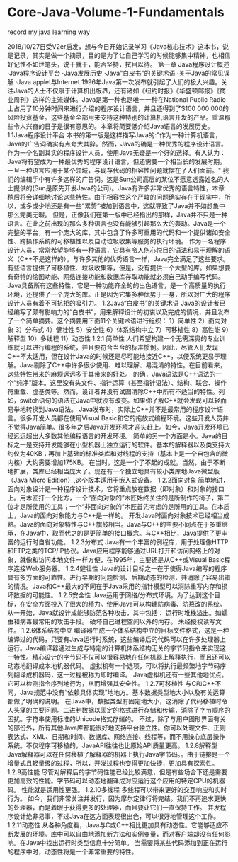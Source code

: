 # Core-Java-Volume-1-Fundamentals
record my java learning way


2018/10/27日受V2er启发，想与今日开始记录学习《Java核心技术》这本书，说是记录，其实是做一个摘录，目的是为了让自己学习的时候能够集中精神，也相信好记性不如烂笔头，说干就干，能否坚持，拭目以待。
                    第一章 Java程序设计概述
         ·Java程序设计平台
         ·Java发展历史
         ·Java"白皮书"的关键术语
         ·关于Java的常见误解
         ·Java applet与Internet
   1996年Java第一次发布就引起了人们的极大兴趣。关注Java的人士不仅限于计算机出版界，还有诸如《纽约时报》《华盛顿邮报》《商业周刊》这样的主流媒体。Java是第一种也是唯一一种在National Public Radio上占用了10分钟时间来进行介绍的程序设计语言，并且还得到了$100 000 000的风险投资基金。这些基金全部用来支持这种特别的计算机语言开发的产品。重温那些令人兴奋的日子是很有意思的。本章将简要低介绍Java语言的发展历史。
   1.1Java程序设计平台
   本书的第一版是这样描写Java的:"作为一种计算机语言，Java的广告词确实有点夸大其辞。然而，Java的确是一种优秀的程序设计语言。作为一个名副其实的程序设计人员，使用Java无疑是一个好的选择。有人认为：Java将有望成为一种最优秀的程序设计语言，但还需要一个相当长的发展时期。一旦一种语言应用于某个领域，与现存代码的相容性问题就摆在了人们面前。"
   我们的编辑手中有许多这样的广告词。这是Sun公司高层的某位不愿意透露姓名的人士提供的(Sun是原先开发Java的公司)。Java有许多非常优秀的语言特性，本章稍后将会详细地讨论这些特性。由于相容性这个严峻的问题确实存在于现实中，所以，或多或少地还是有一些“累赘”被加到语言中，这就导致了Java并不如想象中那么完美无暇。
   但是，正像我们在第一版中已经指出的那样，Java并不只是一种语言。在此之前出现的那么多种语言也没有能够引起那么大的轰动。Java是一个完整的平台，有一个庞大的库，其中包含了许多可重用的代码和一个提供诸如安全性、跨操作系统的可移植性以及自动垃圾收集等服务的执行环境。
   作为一名程序设计人员，常常希望能够有一种语言，它具有令人伤心悦目的语法和易于理解的语义（C++不是这样的）。与许多其他的优秀语言一样，Java完全满足了这些要求。有些语言提供了可移植性、垃圾收集等，但是，没有提供一个大型的库。如果想要有奇特的绘图功能、网络连接功能和数据库存取功能就必须自己动手编写代码。Java具备所有这些特性，它是一种功能齐全的的出色语言，是一个高质量的执行环境，还提供了一个庞大的库。正是因为它集多种优势于一身，所以对广大的程序设计人员有着不可抗拒的吸引力。
   1.2Java“白皮书”的关键术语
   Java的设计者已经编写了颇有影响力的“白皮书”，用来解释设计的初衷以及完成的情况，并且发布了一个简单摘要。这个摘要用下面11个关键术语进行组织：
   1）简单性        2）面向对象
   3）分布式        4）健壮性
   5）安全性        6）体系结构中立
   7）可移植性      8）高性能
   9）解释型        10）多线程
   11）动态性
   1.2.1 简单性
   人们希望构建一个无需深奥的专业训练就可以进行编程的系统，并且要符合当今的标准惯例。因此，尽管人们发现C++不太适用，但在设计Java的时候还是尽可能地接近C++，以便系统更易于理解。Java剔除了C++中许多很少使用、难以理解、易混淆的特性。在目前看来，这些特性带来的麻烦远远多于其带来的好处。
   的确，Java语法是C++语法的一个“纯净”版本。这里没有头文件、指针运算（甚至指针语法）、结构、联合、操作符重载、虚基类等。然而，设计者并没有试图清除C++中所有不适当的特性。列如，switch语句的语法在Java中就没有改变。如果你了解C++就会发现可以轻而易举地转换到Java语法。
   Java发布时，实际上C++并不是最常用的程序设计语言。很多开发人员都在使用Visual Basic和它的拖放式编程环境。这些开发人员并不觉得Java简单。很多年之后Java开发环境才迎头赶上。如今，Java开发环境已经远远超出大多数其他编程语言的开发环境。
   简单的另一个方面是小。Java的目标之一是支持开发能够在小型机器上独立运行的软件。基本的解释器以及类支持大约仅为40KB；再加上基础的标准类库和对线程的支持（基本上是一个自包含的微内核）大约需要增加175KB。
   在当时，这是一个了不起的成就。当然，由于不断地扩展，类库已经相当庞大了。现在有一个独立地具有较小类库地Java微型版（Java Micro Edition）,这个版本适用于嵌入式设备。
   1.2.2面向对象
   简单地讲，面向对象设计是一种程序设计技术。它将重点放在数据（即对象）和对象的接口上。用木匠打一个比方，一个“面向对象的”木匠始终关注的是所制作的椅子，第二位才是所使用的工具；一个“非面向对象的”木匠首先考虑的是所用的工具。在本质上，Java的面向对象能力与C++是一样的。
   开发Java时面向对象技术已经相当成熟。Java的面向对象特性与C++旗鼓相当。Java与C++的主要不同点在于多重继承，在Java中，取而代之的是更简单的接口概念。与C++相比，Java提供了更丰富的运行时自省功能。
  1.2.3分布式
  Java有一个丰富的例程库，用于处理像HTTP和FTP之类的TCP/IP协议。Java应用程序能够通过URL打开和访问网络上的对象，就像和访问本地文件一样方便，在1995年，主要还是从C++或Visual Basic程序连接Web服务器。
  1.2.4健壮性
  Java的设计目标之一在于使得Java编写的程序具有多方面的可靠性。进行早期的问题检测、后期动态的检测，并消除了容易出错的情况。Java和C++最大的不同在于Java采用的指针模型可以消除重写内存和损坏数据的可能性。
  1.2.5安全性
  Java适用于网络/分布式环境。为了达到这个目标，在安全方面投入了很大的精力。使用Java可以构建防病毒、防篡改的系统。
  从一开始，Java就设计成能够防范各种攻击，其中包括：
  运行时堆栈溢出。如蠕虫和病毒最常用的攻击手段。
  破坏自己进程空间以外的内存。
  未经授权读写文件。
  1.2.6体系结构中立
  编译器生成一个体系结构中立的目标文件格式，这是一种编译过的代码，只要有Java运行时系统，这些编译后的代码可以在许多处理器上运行。Java编译器通过生成与特定的计算机体系结构无关的字节码指令来实现这一特性。精心设计的字节码不仅可以很容易地在任何机器上解释执行，而且还可以动态地翻译成本地机器代码。
  虚拟机有一个选项，可以将执行最频繁地字节码序列翻译成机器码，这一过程被称为即时编译。
  Java虚拟机还有一些其他地优点。它可以检测指令序列地行为，从而增强其安全性。
  1.2.7可移植性
  与C和C++不同，Java规范中没有“依赖具体实现”地地方。基本数据类型地大小以及有关运算都做了明确的说明。
  在Java中，数据类型有固定地大小，这消除了代码移植时令人头痛的主要问题。二进制数据以固定的格式进行存储和传输，消除了字节顺序的困扰。字符串使用标准的Unicode格式存储的。
  不过，除了与用户图形界面有关的部份外，所有其他Java库都能很好地支持平台独立性。你可以处理文件、正则表达式、XML、日期和时间、数据库、网络连接、线程等，而不用操心底层操作系统。不仅程序可移植的，JavaAPI往往也比原始API质量更高。
  1.2.8解释型
  Java解释器可以在任何移植了解释器的机器上执行Java字节码。。由于链接是一个增量式且轻量级的过程，所以，开发过程也变得更加快捷，更加具有探索性。
  1.2.9高性能
  尽管对解释后的字节码性能已经比较满意，但是有些场合下还是需要更加高效的性能。字节码可以动态地翻译成对应运行这个应用的特定CPU的机器码。
  性能就是适用性更强。
  1.2.10多线程
  多线程可以带来更好的交互响应和实时行为。
  如今，我们非常关注并发行，因为摩尔定律行将完结。我们不再追求更快的处理器，而是着眼于获得更多的处理器，而且要让它们一直保持工作。
  并发程序设计绝非易事，不过Java在这方面表现很出色，可以很好地管理这个工作。
  1.2.11动态性
  从各种角度看，Java与C或C++相比更加具有动态性。它能够适应不断发展的环境。库中可以自由地添加新方法和实例变量，而对客户端却没有任何影响。在Java中找出运行时类型信息十分简单。
  当需要将某些代码添加到正在运行的程序中时，动态性将是一个非常重要的特性。
